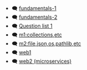- 🗨️ <a href="https://chatgpt.com/c/68536dbf-dd20-800d-9328-f38fcbdef71e" target="_blank">fundamentals-1 </a>
- 🗨️ <a href="https://chatgpt.com/c/6856fc5b-1158-800d-8222-c209716ac1e3" target="_blank">fundamentals-2 </a>
- 🗨️ <a href="https://chatgpt.com/c/6854510f-b2d4-800d-afd2-c1a3dba598ec" target="_blank">Question list 1 </a>
- 🗨️ <a href="https://chatgpt.com/c/685647fe-4340-800d-bfe6-adb6a3f60d42" target="_blank">m1:collections,etc</a>
- 🗨️ <a href="https://chatgpt.com/c/68535fab-0494-800d-af09-a35817d88f6a" target="_blank">m2:file,json,os,pathlib,etc</a>
- 🗨️ <a href="https://chatgpt.com/c/68535fab-0494-800d-af09-a35817d88f6a" target="_blank">web1</a>
- 🗨️ <a href="https://chatgpt.com/c/68591a85-d678-800d-9f7f-ec93a102eb9a" target="_blank">web2 (microservices)</a>


